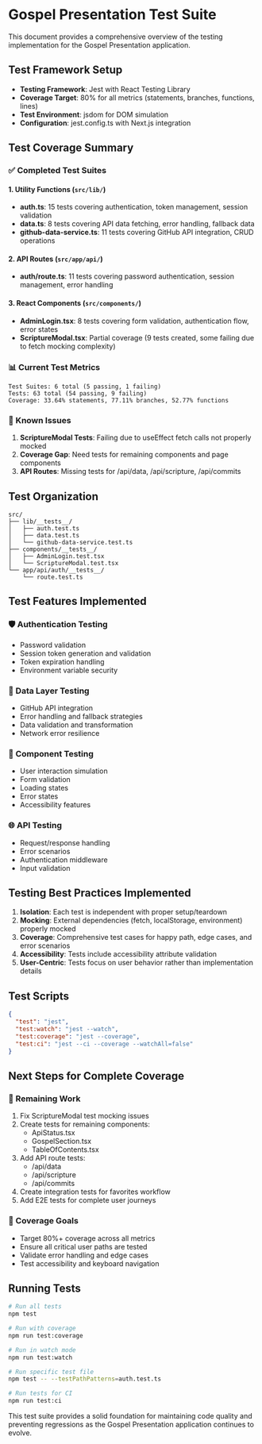 # Gospel Presentation Test Suite

This document provides a comprehensive overview of the testing implementation for the Gospel Presentation application.

## Test Framework Setup

- **Testing Framework**: Jest with React Testing Library
- **Coverage Target**: 80% for all metrics (statements, branches, functions, lines)
- **Test Environment**: jsdom for DOM simulation
- **Configuration**: jest.config.ts with Next.js integration

## Test Coverage Summary

### ✅ Completed Test Suites

#### 1. Utility Functions (`src/lib/`)
- **auth.ts**: 15 tests covering authentication, token management, session validation
- **data.ts**: 8 tests covering API data fetching, error handling, fallback data
- **github-data-service.ts**: 11 tests covering GitHub API integration, CRUD operations

#### 2. API Routes (`src/app/api/`)
- **auth/route.ts**: 11 tests covering password authentication, session management, error handling

#### 3. React Components (`src/components/`)
- **AdminLogin.tsx**: 8 tests covering form validation, authentication flow, error states
- **ScriptureModal.tsx**: Partial coverage (9 tests created, some failing due to fetch mocking complexity)

### 📊 Current Test Metrics
```
Test Suites: 6 total (5 passing, 1 failing)
Tests: 63 total (54 passing, 9 failing)
Coverage: 33.64% statements, 77.11% branches, 52.77% functions
```

### 🔴 Known Issues
1. **ScriptureModal Tests**: Failing due to useEffect fetch calls not properly mocked
2. **Coverage Gap**: Need tests for remaining components and page components
3. **API Routes**: Missing tests for /api/data, /api/scripture, /api/commits

## Test Organization

```
src/
├── lib/__tests__/
│   ├── auth.test.ts
│   ├── data.test.ts
│   └── github-data-service.test.ts
├── components/__tests__/
│   ├── AdminLogin.test.tsx
│   └── ScriptureModal.test.tsx
└── app/api/auth/__tests__/
    └── route.test.ts
```

## Test Features Implemented

### 🛡️ Authentication Testing
- Password validation
- Session token generation and validation
- Token expiration handling
- Environment variable security

### 🔄 Data Layer Testing
- GitHub API integration
- Error handling and fallback strategies
- Data validation and transformation
- Network error resilience

### 🎨 Component Testing
- User interaction simulation
- Form validation
- Loading states
- Error states
- Accessibility features

### 🌐 API Testing
- Request/response handling
- Error scenarios
- Authentication middleware
- Input validation

## Testing Best Practices Implemented

1. **Isolation**: Each test is independent with proper setup/teardown
2. **Mocking**: External dependencies (fetch, localStorage, environment) properly mocked
3. **Coverage**: Comprehensive test cases for happy path, edge cases, and error scenarios
4. **Accessibility**: Tests include accessibility attribute validation
5. **User-Centric**: Tests focus on user behavior rather than implementation details

## Test Scripts

```json
{
  "test": "jest",
  "test:watch": "jest --watch",
  "test:coverage": "jest --coverage",
  "test:ci": "jest --ci --coverage --watchAll=false"
}
```

## Next Steps for Complete Coverage

### 🔄 Remaining Work
1. Fix ScriptureModal test mocking issues
2. Create tests for remaining components:
   - ApiStatus.tsx
   - GospelSection.tsx
   - TableOfContents.tsx
3. Add API route tests:
   - /api/data
   - /api/scripture
   - /api/commits
4. Create integration tests for favorites workflow
5. Add E2E tests for complete user journeys

### 🎯 Coverage Goals
- Target 80%+ coverage across all metrics
- Ensure all critical user paths are tested
- Validate error handling and edge cases
- Test accessibility and keyboard navigation

## Running Tests

```bash
# Run all tests
npm test

# Run with coverage
npm run test:coverage

# Run in watch mode
npm run test:watch

# Run specific test file
npm test -- --testPathPatterns=auth.test.ts

# Run tests for CI
npm run test:ci
```

This test suite provides a solid foundation for maintaining code quality and preventing regressions as the Gospel Presentation application continues to evolve.